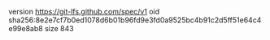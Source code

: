 version https://git-lfs.github.com/spec/v1
oid sha256:8e2e7cf7b0ed1078d6b01b96fd9e3fd0a9525bc4b91c2d5ff51e64c4e99e8ab8
size 843
